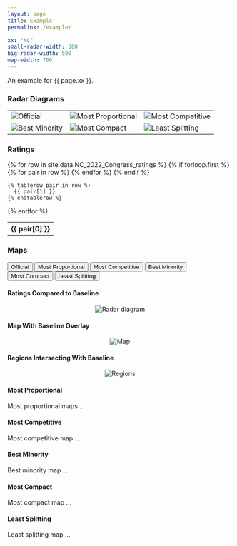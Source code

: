 ```yaml
---
layout: page
title: Example
permalink: /example/

xx: "NC"
small-radar-width: 300
big-radar-width: 500
map-width: 700
---
```


An example for {{ page.xx }}.

<h3>Radar Diagrams</h3>

<table style="border:0px">
  <tr>
    <td style="border:0px">
      <img src="../assets/images/{{ page.xx }}_2022_Congress_Official_radar.png" alt="Official" title="Official" width="{{ page.small-radar-width }}"/>
    </td>
    <td style="border:0px">
      <img src="../assets/images/{{ page.xx }}_2022_Congress_Proportional_radar.png" alt="Most Proportional" title="Most Proportional" width="{{ page.small-radar-width }}"/>
    </td>
    <td style="border:0px">
      <img src="../assets/images/{{ page.xx }}_2022_Congress_Competitive_radar.png" alt="Most Competitive" title="Most Competitive" width="{{ page.small-radar-width }}"/>
    </td>
  </tr>
  <tr>
    <td style="border:0px">
      <img src="../assets/images/{{ page.xx }}_2022_Congress_Minority_radar.png" alt="Best Minority" title="Best Minority" width="{{ page.small-radar-width }}"/>
    </td>
    <td style="border:0px">
      <img src="../assets/images/{{ page.xx }}_2022_Congress_Compact_radar.png" alt="Most Compact" title="Most Compact" width="{{ page.small-radar-width }}"/>
    </td>
    <td style="border:0px">
      <img src="../assets/images/{{ page.xx }}_2022_Congress_Splitting_radar.png" alt="Least Splitting" title="Least Splitting" width="{{ page.small-radar-width }}"/>
    </td>
  </tr>
</table>

<h3>Ratings</h3>

<table>
  {% for row in site.data.NC_2022_Congress_ratings %}
    {% if forloop.first %}
    <tr>
      {% for pair in row %}
        <th>{{ pair[0] }}</th>
      {% endfor %}
    </tr>
    {% endif %}

    {% tablerow pair in row %}
      {{ pair[1] }}
    {% endtablerow %}
  {% endfor %}
</table>

<h3>Maps</h3>

<script src="../assets/js/tabs.js"></script>

 <!-- Tab links -->
<div class="tab">
  <button class="tablinks" onclick="openCity(event, 'Official')" id="defaultOpen">Official</button>
  <button class="tablinks" onclick="openCity(event, 'Proportional')">Most Proportional</button>
  <button class="tablinks" onclick="openCity(event, 'Competitive')">Most Competitive</button>
  <button class="tablinks" onclick="openCity(event, 'Minority')">Best Minority</button>
  <button class="tablinks" onclick="openCity(event, 'Compact')">Most Compact</button>
  <button class="tablinks" onclick="openCity(event, 'Splitting')">Least Splitting</button>
</div>

<!-- Tab content -->
<div id="Official" class="tabcontent">
  
  <h4>Ratings Compared to Baseline</h4>
  <p style="text-align: center">
    <img src="../assets/images/{{ page.xx }}_2022_Congress_Official_radar.png" alt="Radar diagram" title="Radar Diagram" width="{{ page.big-radar-width }} al" />
  </p>

  <h4>Map With Baseline Overlay</h4>
  <p style="text-align: center">
    <img src="../assets/images/{{ page.xx }}_2022_Congress_Official_map.png" alt="Map" title="Map with baseline overlay" width="{{ page.map-width }}"/>
  </p>

  <h4>Regions Intersecting With Baseline</h4>
  <p style="text-align: center">
    <img src="../assets/images/{{ page.xx }}_2022_Congress_Official_regions.png" alt="Regions" title="Intersecting regions" width="{{ page.map-width }}"/>
  </p>
</div>

<div id="Proportional" class="tabcontent">
  <h4>Most Proportional</h4>
  <p>Most proportional maps ...</p>
</div>

<div id="Competitive" class="tabcontent">
  <h4>Most Competitive</h4>
  <p>Most competitive map ...</p>
</div> 

<div id="Minority" class="tabcontent">
  <h4>Best Minority</h4>
  <p>Best minority map ...</p>
</div> 

<div id="Compact" class="tabcontent">
  <h4>Most Compact</h4>
  <p>Most compact map ...</p>
</div> 

<div id="Splitting" class="tabcontent">
  <h4>Least Splitting</h4>
  <p>Least splitting map ...</p>
</div> 

<!-- Show the Official tab by default -->
<script>
// Get the element with id="defaultOpen" and click on it
document.getElementById("defaultOpen").click();
</script> 